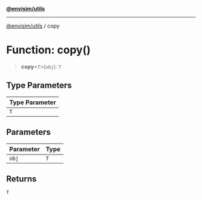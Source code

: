 [**@envisim/utils**](../README.md)

---

[@envisim/utils](../README.md) / copy

# Function: copy()

> **copy**\<`T`\>(`obj`): `T`

## Type Parameters

| Type Parameter |
| -------------- |
| `T`            |

## Parameters

| Parameter | Type |
| --------- | ---- |
| `obj`     | `T`  |

## Returns

`T`
